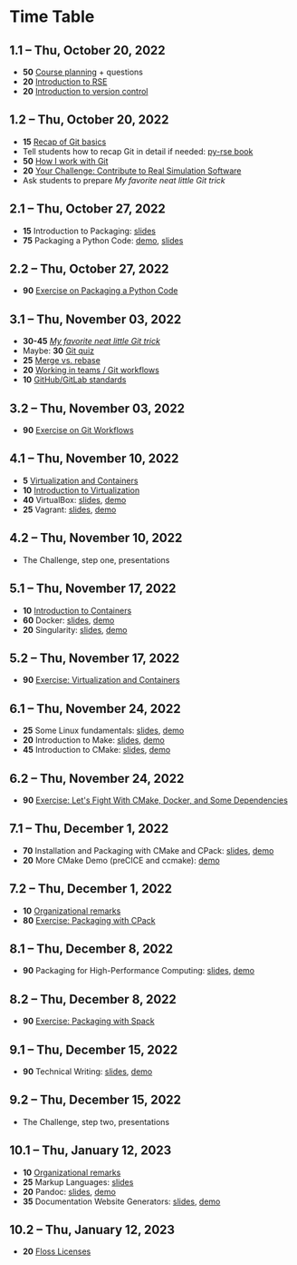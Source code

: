 # Time Table

## 1.1 – Thu, October 20, 2022

- **50** [Course planning](https://github.com/Simulation-Software-Engineering/Lecture-Material/blob/main/00_organization/course_intro_slides.md) + questions
- **20** [Introduction to RSE](https://github.com/Simulation-Software-Engineering/Lecture-Material/blob/main/00_organization/rse_basics_slides.md)
- **20** [Introduction to version control](https://github.com/Simulation-Software-Engineering/Lecture-Material/blob/main/01_version_control/intro_slides.md)

## 1.2 – Thu, October 20, 2022

- **15** [Recap of Git basics](https://github.com/Simulation-Software-Engineering/Lecture-Material/blob/main/01_version_control/git_basics_demo.md#recap-of-git-basics)
- Tell students how to recap Git in detail if needed: [py-rse book](https://merely-useful.tech/py-rse/)
- **50** [How I work with Git](https://github.com/Simulation-Software-Engineering/Lecture-Material/blob/main/01_version_control/git_basics_demo.md#how-i-work-with-git)
- **20** [Your Challenge: Contribute to Real Simulation Software](https://github.com/Simulation-Software-Engineering/Lecture-Material/blob/main/00_organization/challenge_intro_slides.md)
- Ask students to prepare *My favorite neat little Git trick*

## 2.1 – Thu, October 27, 2022

- **15** Introduction to Packaging: [slides](https://github.com/Simulation-Software-Engineering/Lecture-Material/blob/main/03_building_and_packaging/intro_slides.md)
- **75** Packaging a Python Code: [demo](https://github.com/Simulation-Software-Engineering/Lecture-Material/blob/main/03_building_and_packaging/pypi_slides.md), [slides](https://github.com/Simulation-Software-Engineering/Lecture-Material/blob/main/03_building_and_packaging/pypi_slides.md)

## 2.2 – Thu, October 27, 2022

- **90** [Exercise on Packaging a Python Code](https://github.com/Simulation-Software-Engineering/Lecture-Material/blob/main/03_building_and_packaging/pypi_exercise.md)

## 3.1 – Thu, November 03, 2022

- **30-45** [*My favorite neat little Git trick*](https://github.com/Simulation-Software-Engineering/Lecture-Material/blob/main/01_version_control/my_favorite_neat_little_git_trick_demo.md)
- Maybe: **30** [Git quiz](https://github.com/Simulation-Software-Engineering/Lecture-Material/blob/main/01_version_control/git_quiz.md)
- **25** [Merge vs. rebase](https://github.com/Simulation-Software-Engineering/Lecture-Material/blob/main/01_version_control/merge_rebase_slides.md)
- **20** [Working in teams / Git workflows](https://github.com/Simulation-Software-Engineering/Lecture-Material/blob/main/01_version_control/workflow_slides.md)
- **10** [GitHub/GitLab standards](https://github.com/Simulation-Software-Engineering/Lecture-Material/blob/main/01_version_control/standards_slides.md)

## 3.2 – Thu, November 03, 2022

- **90** [Exercise on Git Workflows](https://github.com/Simulation-Software-Engineering/Lecture-Material/blob/main/01_version_control/git_exercise.md)

## 4.1 – Thu, November 10, 2022

- **5** [Virtualization and Containers](https://github.com/Simulation-Software-Engineering/Lecture-Material/blob/main/02_virtualization_and_containers/intro_slides.md)
- **10** [Introduction to Virtualization](https://github.com/Simulation-Software-Engineering/Lecture-Material/blob/main/02_virtualization_and_containers/virtualmachines_slides.md)
- **40** VirtualBox: [slides](https://github.com/Simulation-Software-Engineering/Lecture-Material/blob/main/02_virtualization_and_containers/virtualbox_slides.md), [demo](https://github.com/Simulation-Software-Engineering/Lecture-Material/blob/main/02_virtualization_and_containers/virtualbox_demo.md)
- **25** Vagrant: [slides](https://github.com/Simulation-Software-Engineering/Lecture-Material/blob/main/02_virtualization_and_containers/vagrant_slides.md), [demo](https://github.com/Simulation-Software-Engineering/Lecture-Material/blob/main/02_virtualization_and_containers/vagrant_demo.md)

## 4.2 – Thu, November 10, 2022

- The Challenge, step one, presentations

## 5.1 – Thu, November 17, 2022

- **10** [Introduction to Containers](https://github.com/Simulation-Software-Engineering/Lecture-Material/blob/main/02_virtualization_and_containers/containers_slides.md)
- **60** Docker: [slides](https://github.com/Simulation-Software-Engineering/Lecture-Material/blob/main/02_virtualization_and_containers/docker_slides.md), [demo](https://github.com/Simulation-Software-Engineering/Lecture-Material/blob/main/02_virtualization_and_containers/docker_demo.md)
- **20** Singularity: [slides](https://github.com/Simulation-Software-Engineering/Lecture-Material/blob/main/02_virtualization_and_containers/singularity_slides.md), [demo](https://github.com/Simulation-Software-Engineering/Lecture-Material/blob/main/02_virtualization_and_containers/singularity_demo.md)

## 5.2 – Thu, November 17, 2022

- **90** [Exercise: Virtualization and Containers](https://github.com/Simulation-Software-Engineering/Lecture-Material/blob/main/02_virtualization_and_containers/virtualmachines_containers_exercise.md)

## 6.1 – Thu, November 24, 2022

- **25** Some Linux fundamentals: [slides](https://github.com/Simulation-Software-Engineering/Lecture-Material/blob/main/03_building_and_packaging/linux_fundamentals_slides.md), [demo](https://github.com/Simulation-Software-Engineering/Lecture-Material/blob/main/03_building_and_packaging/linux_fundamentals_demo.md)
- **20** Introduction to Make: [slides](https://github.com/Simulation-Software-Engineering/Lecture-Material/blob/main/03_building_and_packaging/make_slides.md), [demo](https://github.com/Simulation-Software-Engineering/Lecture-Material/blob/main/03_building_and_packaging/make_demo.md)
- **45** Introduction to CMake: [slides](https://github.com/Simulation-Software-Engineering/Lecture-Material/blob/main/03_building_and_packaging/cmake_slides.md), [demo](https://github.com/Simulation-Software-Engineering/Lecture-Material/blob/main/03_building_and_packaging/cmake_demo.md)

## 6.2 – Thu, November 24, 2022

- **90** [Exercise: Let's Fight With CMake, Docker, and Some Dependencies](https://github.com/Simulation-Software-Engineering/Lecture-Material/blob/main/03_building_and_packaging/cmake_exercise.md)

## 7.1 – Thu, December 1, 2022

- **70** Installation and Packaging with CMake and CPack: [slides](https://github.com/Simulation-Software-Engineering/Lecture-Material/blob/main/03_building_and_packaging/cpack_slides.md), [demo](https://github.com/Simulation-Software-Engineering/Lecture-Material/blob/main/03_building_and_packaging/cpack_demo.md)
- **20** More CMake Demo (preCICE and ccmake): [demo](https://github.com/Simulation-Software-Engineering/Lecture-Material/blob/main/03_building_and_packaging/cmake_more_demo.md)

## 7.2 – Thu, December 1, 2022

- **10** [Organizational remarks](https://github.com/Simulation-Software-Engineering/Lecture-Material/blob/main/00_organization/organizational_remarks_week7_slides.md)
- **80** [Exercise: Packaging with CPack](https://github.com/Simulation-Software-Engineering/Lecture-Material/blob/main/03_building_and_packaging/cpack_exercise.md)

## 8.1 – Thu, December 8, 2022

- **90** Packaging for High-Performance Computing: [slides](https://github.com/Simulation-Software-Engineering/Lecture-Material/blob/main/03_building_and_packaging/spack_slides.md), [demo](https://github.com/Simulation-Software-Engineering/Lecture-Material/blob/main/03_building_and_packaging/spack_demo.md)

## 8.2 – Thu, December 8, 2022

- **90** [Exercise: Packaging with Spack](https://github.com/Simulation-Software-Engineering/Lecture-Material/blob/main/03_building_and_packaging/spack_exercise.md)

## 9.1 – Thu, December 15, 2022

- **90** Technical Writing: [slides](https://github.com/Simulation-Software-Engineering/Lecture-Material/blob/main/04_documentation/technical_writing_slides.md), [demo](https://github.com/Simulation-Software-Engineering/Lecture-Material/blob/main/04_documentation/technical_writing_demo.md)

## 9.2 – Thu, December 15, 2022

- The Challenge, step two, presentations

## 10.1 – Thu, January 12, 2023

- **10** [Organizational remarks](https://github.com/Simulation-Software-Engineering/Lecture-Material/blob/main/00_organization/organizational_remarks_week10_slides.md)
- **25** Markup Languages: [slides](https://github.com/Simulation-Software-Engineering/Lecture-Material/blob/main/04_documentation/markup_languages_slides.md)
- **20** Pandoc: [slides](https://github.com/Simulation-Software-Engineering/Lecture-Material/blob/main/04_documentation/pandoc_slides.md), [demo](https://github.com/Simulation-Software-Engineering/Lecture-Material/blob/main/04_documentation/pandoc_demo.md)
- **35** Documentation Website Generators: [slides](https://github.com/Simulation-Software-Engineering/Lecture-Material/blob/main/04_documentation/website_generators_slides.md), [demo](https://github.com/Simulation-Software-Engineering/Lecture-Material/blob/main/04_documentation/website_generators_demo.md)

## 10.2 – Thu, January 12, 2023

- **20** [Floss Licenses](https://github.com/Simulation-Software-Engineering/Lecture-Material/blob/main/06_miscellaneous/floss_licenses_slides.md)
